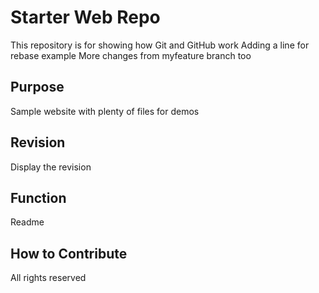# Starter Web Repo

This repository is for showing how Git and GitHub work
Adding a line for rebase example
More changes from myfeature branch too

## Purpose

Sample website with plenty of files for demos

## Revision

Display the revision

## Function

Readme

## How to Contribute

All rights reserved
